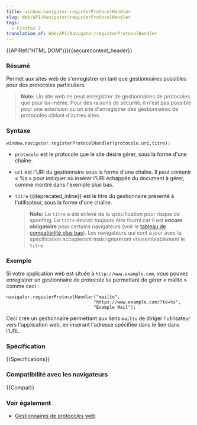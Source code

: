 ```yaml
---
title: window.navigator.registerProtocolHandler
slug: Web/API/Navigator/registerProtocolHandler
tags:
  - Firefox 3
translation_of: Web/API/Navigator/registerProtocolHandler
---
```

{{APIRef("HTML DOM")}}{{securecontext_header}}

### Résumé

Permet aux sites web de s'enregistrer en tant que gestionnaires possibles pour des protocoles particuliers.

> **Note:** Un site web ne peut enregistrer de gestionnaires de protocoles que pour lui-même. Pour des raisons de sécurité, il n'est pas possible pour une extension ou un site d'enregistrer des gestionnaires de protocoles ciblant d'autres sites.

### Syntaxe

    window.navigator.registerProtocolHandler(protocole,uri,titre);

- `protocole` est le protocole que le site désire gérer, sous la forme d'une chaîne.
- `uri` est l'URI du gestionnaire sous la forme d'une chaîne. Il peut contenir « %s » pour indiquer où insérer l'URI échappée du document à gérer, comme montré dans l'exemple plus bas.
- `titre` {{deprecated_inline}} est le titre du gestionnaire présenté à l'utilisateur, sous la forme d'une chaîne.

    > **Note:** Le `titre` a été enlevé de la spécification pour risque de spoofing.
    > Le `titre` devrait toujours être fourni car il est **encore obligatoire** pour certains navigateurs (voir le [tableau de compatibilité plus bas](#compatibilité_avec_les_navigateurs)).
    > Les navigateurs qui sont à jour avec la spécification accepteront mais ignoreront vraisemblablement le `titre`.

### Exemple

Si votre application web est située à `http://www.example.com`, vous pouvez enregistrer un gestionnaire de protocole lui permettant de gérer « mailto » comme ceci :

    navigator.registerProtocolHandler("mailto",
                                     "https://www.example.com/?to=%s",
                                     "Example Mail");

Ceci crée un gestionnaire permettant aux liens `mailto` de diriger l'utilisateur vers l'application web, en insérant l'adresse spécifiée dans le lien dans l'URL.

### Spécification

{{Specifications}}

### Compatibilité avec les navigateurs

{{Compat}}

### Voir également

- [Gestionnaires de protocoles web](/fr/docs/Web/API/Navigator/registerProtocolHandler/Web-based_protocol_handlers)
